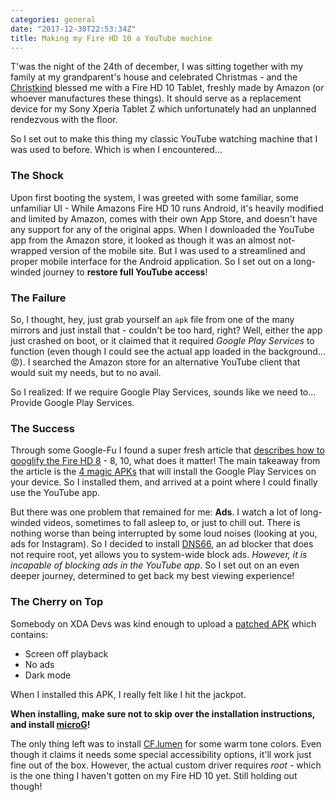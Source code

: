```yaml
---
categories: general
date: "2017-12-30T22:53:34Z"
title: Making my Fire HD 10 a YouTube machine
---
```


T'was the night of the 24th of december, I was sitting together with my family at my grandparent's house and celebrated Christmas - and the [Christkind](https://en.wikipedia.org/wiki/Christkind) blessed me with a Fire HD 10 Tablet, freshly made by Amazon (or whoever manufactures these things). It should serve as a replacement device for my Sony Xperia Tablet Z which unfortunately had an unplanned rendezvous with the floor.

So I set out to make this thing my classic YouTube watching machine that I was used to before. Which is when I encountered...

### The Shock
Upon first booting the system, I was greeted with some familiar, some unfamiliar UI - While Amazons Fire HD 10 runs Android, it's heavily modified and limited by Amazon, comes with their own App Store, and doesn't have any support for any of the original apps. When I downloaded the YouTube app from the Amazon store, it looked as though it was an almost not-wrapped version of the mobile site. But I was used to a streamlined and proper mobile interface for the Android application. So I set out on a long-winded journey to **restore full YouTube access**!

### The Failure
So, I thought, hey, just grab yourself an `apk` file from one of the many mirrors and just install that - couldn't be too hard, right? Well, either the app just crashed on boot, or it claimed that it required _Google Play Services_ to function (even though I could see the actual app loaded in the background... 😡). I searched the Amazon store for an alternative YouTube client that would suit my needs, but to no avail.

So I realized: If we require Google Play Services, sounds like we need to... Provide Google Play Services.

### The Success
Through some Google-Fu I found a super fresh article that [describes how to googlify the Fire HD 8](https://liliputing.com/2017/07/making-amazons-fire-hd-8-2017-googley-play-store-third-party-launchers.html) - 8, 10, what does it matter! The main takeaway from the article is the [4 magic APKs](https://forum.xda-developers.com/amazon-fire/general/how-to-install-google-play-store-fire-t3486603) that will install the Google Play Services on your device. So I installed them, and arrived at a point where I could finally use the YouTube app.

But there was one problem that remained for me: **Ads**. I watch a lot of long-winded videos, sometimes to fall asleep to, or just to chill out. There is nothing worse than being interrupted by some loud noises (looking at you, ads for Instagram). So I decided to install [DNS66](https://f-droid.org/en/packages/org.jak_linux.dns66/), an ad blocker that does not require root, yet allows you to system-wide block ads. _However, it is incapable of blocking ads in the YouTube app_. So I set out on an even deeper journey, determined to get back my best viewing experience!

### The Cherry on Top
Somebody on XDA Devs was kind enough to upload a [patched APK](https://forum.xda-developers.com/moto-g4-plus/themes/app-youtube-red-background-screen-off-t3623852) which contains:

- Screen off playback
- No ads
- Dark mode

When I installed this APK, I really felt like I hit the jackpot.

**When installing, make sure not to skip over the installation instructions, and install [microG](http://www.mediafire.com/file/cn1b36jhjubgqhq/microG_for_YouTube_Vanced_0.2.4.apk)!**

The only thing left was to install [CF.lumen](https://play.google.com/store/apps/details?id=eu.chainfire.lumen&hl=en) for some warm tone colors. Even though it claims it needs some special accessibility options, it'll work just fine out of the box. However, the actual custom driver requires _root_ - which is the one thing I haven't gotten on my Fire HD 10 yet. Still holding out though!